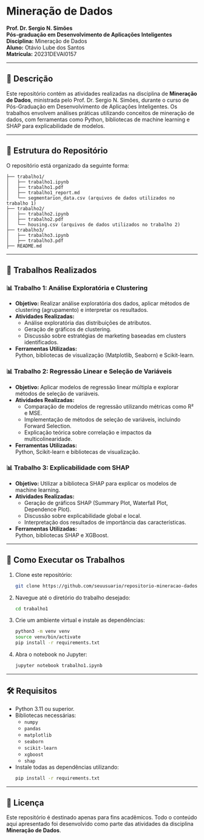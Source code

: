 # Mineração de Dados

**Prof. Dr. Sergio N. Simões**  
**Pós-graduação em Desenvolvimento de Aplicações Inteligentes**  
**Disciplina:** Mineração de Dados  
**Aluno:** Otávio Lube dos Santos  
**Matrícula:** 20231DEVAI0157  

---

## 🔎 Descrição

Este repositório contém as atividades realizadas na disciplina de **Mineração de Dados**, ministrada pelo Prof. Dr. Sergio N. Simões, durante o curso de Pós-Graduação em Desenvolvimento de Aplicações Inteligentes. Os trabalhos envolvem análises práticas utilizando conceitos de mineração de dados, com ferramentas como Python, bibliotecas de machine learning e SHAP para explicabilidade de modelos.

---

## 📝 Estrutura do Repositório

O repositório está organizado da seguinte forma:

```
├── trabalho1/
│   ├── trabalho1.ipynb
│   ├── trabalho1.pdf
│   ├── trabalho1_report.md
│   └── segmentarion_data.csv (arquivos de dados utilizados no trabalho 1)
├── trabalho2/
│   ├── trabalho2.ipynb
│   ├── trabalho2.pdf
│   └── housing.csv (arquivos de dados utilizados no trabalho 2)
├── trabalho3/
│   ├── trabalho3.ipynb
│   ├── trabalho3.pdf
├── README.md
```

---

## 🔢 Trabalhos Realizados

### 📊 Trabalho 1: Análise Exploratória e Clustering
- **Objetivo:** Realizar análise exploratória dos dados, aplicar métodos de clustering (agrupamento) e interpretar os resultados.
- **Atividades Realizadas:**
  - Análise exploratória das distribuições de atributos.
  - Geração de gráficos de clustering.
  - Discussão sobre estratégias de marketing baseadas em clusters identificados.
- **Ferramentas Utilizadas:**  
  Python, bibliotecas de visualização (Matplotlib, Seaborn) e Scikit-learn.

### 📊 Trabalho 2: Regressão Linear e Seleção de Variáveis
- **Objetivo:** Aplicar modelos de regressão linear múltipla e explorar métodos de seleção de variáveis.
- **Atividades Realizadas:**
  - Comparação de modelos de regressão utilizando métricas como R² e MSE.
  - Implementação de métodos de seleção de variáveis, incluindo Forward Selection.
  - Explicação teórica sobre correlação e impactos da multicolinearidade.
- **Ferramentas Utilizadas:**  
  Python, Scikit-learn e bibliotecas de visualização.

### 📊 Trabalho 3: Explicabilidade com SHAP
- **Objetivo:** Utilizar a biblioteca SHAP para explicar os modelos de machine learning.
- **Atividades Realizadas:**
  - Geração de gráficos SHAP (Summary Plot, Waterfall Plot, Dependence Plot).
  - Discussão sobre explicabilidade global e local.
  - Interpretação dos resultados de importância das características.
- **Ferramentas Utilizadas:**  
  Python, bibliotecas SHAP e XGBoost.

---

## 🔄 Como Executar os Trabalhos

1. Clone este repositório:
   ```bash
   git clone https://github.com/seuusuario/repositorio-mineracao-dados.git
   ```
2. Navegue até o diretório do trabalho desejado:
   ```bash
   cd trabalho1
   ```
3. Crie um ambiente virtual e instale as dependências:
   ```bash
   python3 -m venv venv
   source venv/bin/activate
   pip install -r requirements.txt
   ```
4. Abra o notebook no Jupyter:
   ```bash
   jupyter notebook trabalho1.ipynb
   ```

---

## 🛠️ Requisitos

- Python 3.11 ou superior.
- Bibliotecas necessárias:
  - `numpy`
  - `pandas`
  - `matplotlib`
  - `seaborn`
  - `scikit-learn`
  - `xgboost`
  - `shap`
- Instale todas as dependências utilizando:
  ```bash
  pip install -r requirements.txt
  ```

---

## 📃 Licença

Este repositório é destinado apenas para fins acadêmicos. Todo o conteúdo aqui apresentado foi desenvolvido como parte das atividades da disciplina **Mineração de Dados**.
